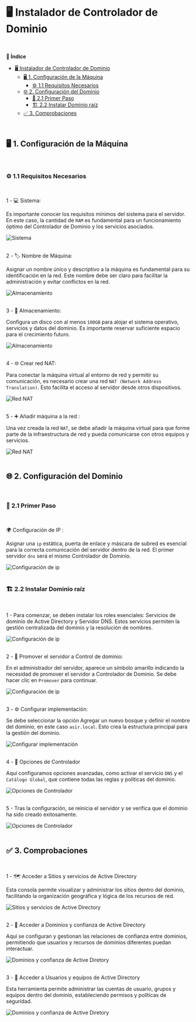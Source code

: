 # 🖥️ Instalador de Controlador de Dominio 
<br>

**📑 Índice**
- [🖥️ Instalador de Controlador de Dominio](#️-instalador-de-controlador-de-dominio)
  - [🖥️ 1. Configuración de la Máquina](#️-1-configuración-de-la-máquina)
    - [⚙️ 1.1 Requisitos Necesarios](#️-11-requisitos-necesarios)
  - [🌐 2. Configuración del Dominio](#-2-configuración-del-dominio)
    - [🚦 2.1 Primer Paso](#-21-primer-paso)
    - [🏗️ 2.2 Instalar Dominio raíz](#️-22-instalar-dominio-raíz)
  - [✅ 3. Comprobaciones](#-3-comprobaciones)

<br>

## 🖥️ 1. Configuración de la Máquina
<br>

### ⚙️ 1.1 Requisitos Necesarios
<br>

1 - 💻 Sistema:

Es importante conocer los requisitos mínimos del sistema para el servidor. En este caso, la cantidad de ``RAM`` es fundamental para un funcionamiento óptimo del Controlador de Dominio y los servicios asociados.

![Sistema](./img/1-controladores1.png)
<br><br>


2 - 🏷️ Nombre de Máquina: 

Asignar un nombre único y descriptivo a la máquina es fundamental para su identificación en la red. Este nombre debe ser claro para facilitar la administración y evitar conflictos en la red.


![Almacenamiento](./img/2-controladores2.png)
<br><br>


3 -  💾 Almacenamiento: 

Configura un disco con al menos ``100GB`` para alojar el sistema operativo, servicios y datos del dominio. Es importante reservar suficiente espacio para el crecimiento futuro.


![Almacenamiento](./img/1-controladores5.png)
<br><br>


4 - 🌐 Crear red NAT:

Para conectar la máquina virtual al entorno de red y permitir su comunicación, es necesario crear una red ``NAT (Network Address Translation)``. Esto facilita el acceso al servidor desde otros dispositivos.


![Red NAT](./img/3-controladores3.png)
<br><br>


5 - ➕ Añadir máquina a la red : 

Una vez creada la red ``NAT``, se debe añadir la máquina virtual para que forme parte de la infraestructura de red y pueda comunicarse con otros equipos y servicios.

![Red NAT](./img/4-controladores4.png)
<br><br>



## 🌐 2. Configuración del Dominio
<br>

### 🚦 2.1 Primer Paso
<br>

🌍 Configuración de IP : 

Asignar una ``ip`` estática, puerta de enlace y máscara de subred es esencial para la correcta comunicación del servidor dentro de la red. El primer servidor ``dns`` será el mismo Controlador de Dominio.


![Configuración de ip](./img/1-controladores6.png)
<br><br>



### 🏗️ 2.2 Instalar Dominio raíz
<br>


1 - Para comenzar, se deben instalar los roles esenciales: Servicios de dominio de Active Directory y Servidor DNS. Estos servicios permiten la gestión centralizada del dominio y la resolución de nombres.


![Configuración de ip](./img/1-controladores7.png)
<br><br>


2 - 🚀 Promover el servidor a Control de dominio:

En el administrador del servidor, aparece un símbolo amarillo indicando la necesidad de promover el servidor a Controlador de Dominio. Se debe hacer clic en ``Promover`` para continuar.


![Configuración de ip](./img/1-controladores8.png)
<br><br>


3 - ⚙️ Configurar implementación:

Se debe seleccionar la opción Agregar un nuevo bosque y definir el nombre del dominio, en este caso ``asir.local``. Esto crea la estructura principal para la gestión del dominio.


![Configurar implementación ](./img/1-controladores9.png)
<br><br>


4 - 🔧 Opciones de Controlador

Aquí configuramos opciones avanzadas, como activar el servicio ``DNS`` y el ``Catálogo Global``, que contiene todas las reglas y políticas del dominio. 


![Opciones de Controlador](./img/1-controladores10.png)
<br><br>


5 - Tras la configuración, se reinicia el servidor y se verifica que el dominio ha sido creado exitosamente.


![Opciones de Controlador](./img/1-controladores11.png)
<br><br>


## ✅ 3. Comprobaciones 
<br>

1 - 🗺️ Acceder a Sitios y servicios de Active Directory

Esta consola permite visualizar y administrar los sitios dentro del dominio, facilitando la organización geográfica y lógica de los recursos de red.


![Sitios y servicios de Active Directory](./img/1-controladores12.png)
<br><br>


2 - 🔐 Acceder a Dominios y confianza de Active Directory

Aquí se configuran y gestionan las relaciones de confianza entre dominios, permitiendo que usuarios y recursos de dominios diferentes puedan interactuar.


![Dominios y confianza de Active Diretory](./img/1-controladores13.png)
<br><br>


3 - 👥 Acceder a Usuarios y equipos de Active Directory

Esta herramienta permite administrar las cuentas de usuario, grupos y equipos dentro del dominio, estableciendo permisos y políticas de seguridad.

![Dominios y confianza de Active Diretory](./img/1-controladores14.png)